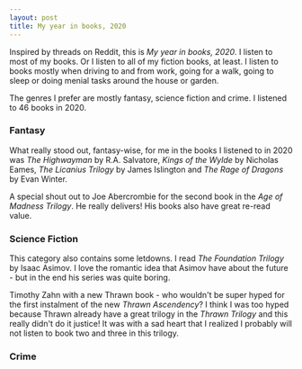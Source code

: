 ```yaml
---
layout: post
title: My year in books, 2020
---
```


Inspired by threads on Reddit, this is *My year in books, 2020*. I listen to most of my books. Or I listen to all of my fiction books, at least. I listen to books mostly when driving to and from work, going for a walk, going to sleep or doing menial tasks around the house or garden.

The genres I prefer are mostly fantasy, science fiction and crime. I listened to 46 books in 2020. 

### Fantasy

What really stood out, fantasy-wise, for me in the books I listened to in 2020 was *The Highwayman* by R.A. Salvatore, *Kings of the Wylde* by Nicholas Eames, *The Licanius Trilogy* by James Islington and *The Rage of Dragons* by Evan Winter.

A special shout out to Joe Abercrombie for the second book in the *Age of Madness Trilogy*. He really delivers! His books also have great re-read value.


### Science Fiction

This category also contains some letdowns. I read *The Foundation Trilogy* by Isaac Asimov. I love the romantic idea that Asimov have about the future - but in the end his series was quite boring. 

Timothy Zahn with a new Thrawn book - who wouldn't be super hyped for the first instalment of the new *Thrawn Ascendency*? I think I was too hyped because Thrawn already have a great trilogy in the *Thrawn Trilogy* and this really didn't do it justice! It was with a sad heart that I realized I probably will not listen to book two and three in this trilogy.


### Crime




